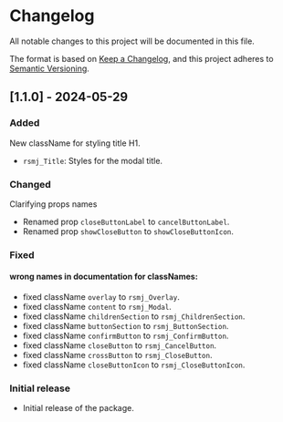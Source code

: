 # Changelog

All notable changes to this project will be documented in this file.

The format is based on [Keep a Changelog](https://keepachangelog.com/en/1.0.0/), and this project adheres to [Semantic Versioning](https://semver.org/).

## [1.1.0] - 2024-05-29

### Added

New className for styling title H1.

- `rsmj_Title`: Styles for the modal title.

### Changed

Clarifying props names

- Renamed prop `closeButtonLabel` to `cancelButtonLabel`.
- Renamed prop `showCloseButton` to `showCloseButtonIcon`.

### Fixed

#### wrong names in documentation for classNames:

- fixed className `overlay` to `rsmj_Overlay`.
- fixed className `content` to `rsmj_Modal`.
- fixed className `childrenSection` to `rsmj_ChildrenSection`.
- fixed className `buttonSection` to `rsmj_ButtonSection`.
- fixed className `confirmButton` to `rsmj_ConfirmButton`.
- fixed className `closeButton` to `rsmj_CancelButton`.
- fixed className `crossButton` to `rsmj_CloseButton`.
- fixed className `closeButtonIcon` to `rsmj_CloseButtonIcon`.

### Initial release

- Initial release of the package.
